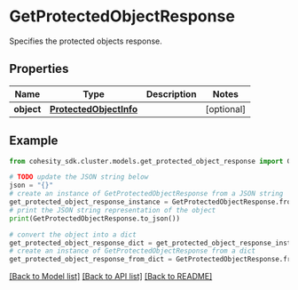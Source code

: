 # GetProtectedObjectResponse

Specifies the protected objects response.

## Properties

Name | Type | Description | Notes
------------ | ------------- | ------------- | -------------
**object** | [**ProtectedObjectInfo**](ProtectedObjectInfo.md) |  | [optional] 

## Example

```python
from cohesity_sdk.cluster.models.get_protected_object_response import GetProtectedObjectResponse

# TODO update the JSON string below
json = "{}"
# create an instance of GetProtectedObjectResponse from a JSON string
get_protected_object_response_instance = GetProtectedObjectResponse.from_json(json)
# print the JSON string representation of the object
print(GetProtectedObjectResponse.to_json())

# convert the object into a dict
get_protected_object_response_dict = get_protected_object_response_instance.to_dict()
# create an instance of GetProtectedObjectResponse from a dict
get_protected_object_response_from_dict = GetProtectedObjectResponse.from_dict(get_protected_object_response_dict)
```
[[Back to Model list]](../README.md#documentation-for-models) [[Back to API list]](../README.md#documentation-for-api-endpoints) [[Back to README]](../README.md)


